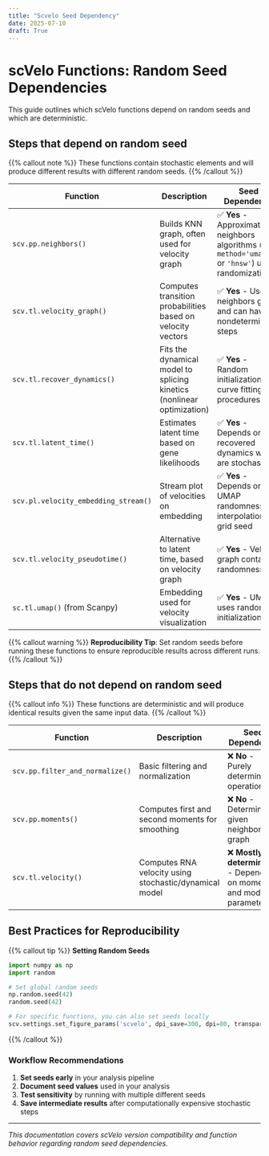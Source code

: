 ```yaml
---
title: "Scvelo Seed Dependency"
date: 2025-07-10
draft: True
---
```


# scVelo Functions: Random Seed Dependencies

This guide outlines which scVelo functions depend on random seeds and which are deterministic.

## Steps that **depend** on random seed

{{% callout note %}}
These functions contain stochastic elements and will produce different results with different random seeds.
{{% /callout %}}

| Function | Description | Seed Dependency |
|----------|-------------|-----------------|
| `scv.pp.neighbors()` | Builds KNN graph, often used for velocity graph | ✅ **Yes** - Approximate neighbors algorithms (e.g., `method='umap'` or `'hnsw'`) use randomization |
| `scv.tl.velocity_graph()` | Computes transition probabilities based on velocity vectors | ✅ **Yes** - Uses neighbors graph and can have nondeterministic steps |
| `scv.tl.recover_dynamics()` | Fits the dynamical model to splicing kinetics (nonlinear optimization) | ✅ **Yes** - Random initialization in curve fitting procedures |
| `scv.tl.latent_time()` | Estimates latent time based on gene likelihoods | ✅ **Yes** - Depends on recovered dynamics which are stochastic |
| `scv.pl.velocity_embedding_stream()` | Stream plot of velocities on embedding | ✅ **Yes** - Depends on UMAP randomness and interpolation grid seed |
| `scv.tl.velocity_pseudotime()` | Alternative to latent time, based on velocity graph | ✅ **Yes** - Velocity graph contains randomness |
| `sc.tl.umap()` (from Scanpy) | Embedding used for velocity visualization | ✅ **Yes** - UMAP uses random initialization |

{{% callout warning %}}
**Reproducibility Tip**: Set random seeds before running these functions to ensure reproducible results across different runs.
{{% /callout %}}

## Steps that **do not depend** on random seed

{{% callout info %}}
These functions are deterministic and will produce identical results given the same input data.
{{% /callout %}}

| Function | Description | Seed Dependency |
|----------|-------------|-----------------|
| `scv.pp.filter_and_normalize()` | Basic filtering and normalization | ❌ **No** - Purely deterministic operations |
| `scv.pp.moments()` | Computes first and second moments for smoothing | ❌ **No** - Deterministic given neighbors graph |
| `scv.tl.velocity()` | Computes RNA velocity using stochastic/dynamical model | ❌ **Mostly deterministic** - Depends on moments and model parameters |

## Best Practices for Reproducibility

{{% callout tip %}}
**Setting Random Seeds**

```python
import numpy as np
import random

# Set global random seeds
np.random.seed(42)
random.seed(42)

# For specific functions, you can also set seeds locally
scv.settings.set_figure_params('scvelo', dpi_save=300, dpi=80, transparent=True, fontsize=14, color_map='viridis')
```
{{% /callout %}}

### Workflow Recommendations

1. **Set seeds early** in your analysis pipeline
2. **Document seed values** used in your analysis
3. **Test sensitivity** by running with multiple different seeds
4. **Save intermediate results** after computationally expensive stochastic steps

---

*This documentation covers scVelo version compatibility and function behavior regarding random seed dependencies.*